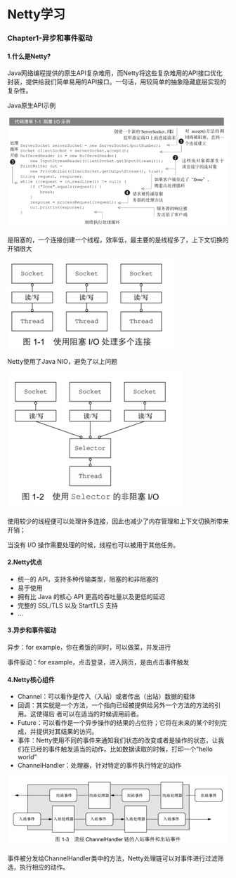 # Netty学习

### Chapter1-异步和事件驱动

#### 1.什么是Netty?

Java网络编程提供的原生API复杂难用，而Netty将这些复杂难用的API接口优化封装，提供给我们简单易用的API接口。一句话，用较简单的抽象隐藏底层实现的复杂性。

Java原生API示例

![image-20201028233349787](img/image-20201028233349787.png)

是阻塞的，一个连接创建一个线程，效率低，最主要的是线程多了，上下文切换的开销很大

![image-20201028233502910](img/image-20201028233502910.png)



Netty使用了Java NIO，避免了以上问题

![image-20201028233638169](img/image-20201028233638169.png)

使用较少的线程便可以处理许多连接，因此也减少了内存管理和上下文切换所带来开销；

当没有 I/O 操作需要处理的时候，线程也可以被用于其他任务。

#### 2.Netty优点

- 统一的 API，支持多种传输类型，阻塞的和非阻塞的
- 易于使用
- 拥有比 Java 的核心 API 更高的吞吐量以及更低的延迟
- 完整的 SSL/TLS 以及 StartTLS 支持
- ...

#### 3.异步和事件驱动

异步：for example，你在煮饭的同时，可以做菜，并发进行

事件驱动：for example，点击登录，进入网页，是由点击事件触发

#### 4.Netty核心组件

- Channel：可以看作是传入（入站）或者传出（出站）数据的载体
- 回调：其实就是一个方法，一个指向已经被提供给另外一个方法的方法的引用。这使得后
  者可以在适当的时候调用前者。
- Future：可以看作是一个异步操作的结果的占位符；它将在未来的某个时刻完成，并提供对其结果的访问。
- 事件：Netty使用不同的事件来通知我们状态的改变或者是操作的状态，让我们在已经的事件触发适当的动作。比如数据读取的时候，打印一个“hello world”
- ChannelHandler：处理器，针对特定的事件执行特定的动作



![image-20201028232710848](img/image-20201028232710848.png)

事件被分发给ChannelHandler类中的方法，Netty处理链可以对事件进行过滤筛选，执行相应的动作。